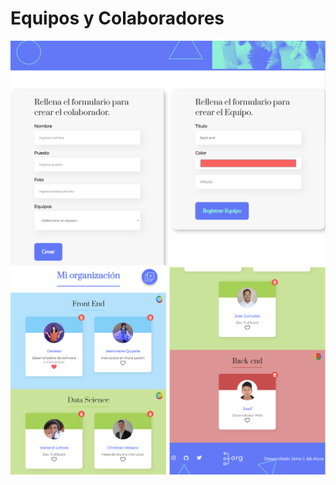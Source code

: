 # Equipos y Colaboradores
![imagen-demo](./public/img/Capturas.png)
![imagen-demo2](./public/img/Capturas2.png)
